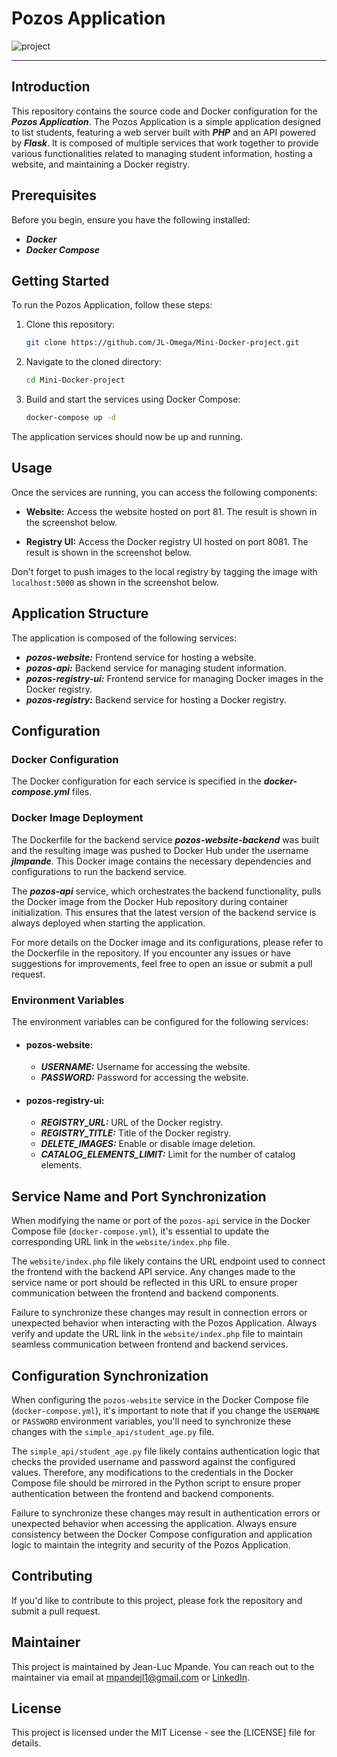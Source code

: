 # Pozos Application

![project](https://user-images.githubusercontent.com/18481009/84582395-ba230b00-adeb-11ea-9453-22ed1be7e268.jpg)


------------
## Introduction

This repository contains the source code and Docker configuration for the ***Pozos Application***. The Pozos Application is a simple application designed to list students, featuring a web server built with ***PHP*** and an API powered by ***Flask***. It is composed of multiple services that work together to provide various functionalities related to managing student information, hosting a website, and maintaining a Docker registry.

## Prerequisites

Before you begin, ensure you have the following installed:

- ***Docker***
- ***Docker Compose***

## Getting Started
To run the Pozos Application, follow these steps:
1. Clone this repository:
   ```bash
   git clone https://github.com/JL-Omega/Mini-Docker-project.git
   ```
2. Navigate to the cloned directory:
     ```bash
   cd Mini-Docker-project
   ```
3. Build and start the services using Docker Compose:
     ```bash
   docker-compose up -d
   ```

  The application services should now be up and running.

## Usage

Once the services are running, you can access the following components:

- **Website:** Access the website hosted on port 81. The result is shown in the screenshot below.


  
- **Registry UI:** Access the Docker registry UI hosted on port 8081. The result is shown in the screenshot below.

  

Don't forget to push images to the local registry by tagging the image with `localhost:5000` as shown in the screenshot below.


## Application Structure

The application is composed of the following services:

- ***pozos-website:*** Frontend service for hosting a website.
- ***pozos-api:*** Backend service for managing student information.
- ***pozos-registry-ui:*** Frontend service for managing Docker images in the Docker registry.
- ***pozos-registry:*** Backend service for hosting a Docker registry.
  
## Configuration

### Docker Configuration

The Docker configuration for each service is specified in the ***docker-compose.yml*** files.

### Docker Image Deployment

The Dockerfile for the backend service ***pozos-website-backend*** was built and the resulting image was pushed to Docker Hub under the username ***jlmpande***. This Docker image contains the necessary dependencies and configurations to run the backend service.

The ***pozos-api*** service, which orchestrates the backend functionality, pulls the Docker image from the Docker Hub repository during container initialization. This ensures that the latest version of the backend service is always deployed when starting the application.

For more details on the Docker image and its configurations, please refer to the Dockerfile in the repository. If you encounter any issues or have suggestions for improvements, feel free to open an issue or submit a pull request.

### Environment Variables

The environment variables can be configured for the following services:

- #### pozos-website:

  - ***USERNAME:*** Username for accessing the website.
  - ***PASSWORD:*** Password for accessing the website.

- #### pozos-registry-ui:

  - ***REGISTRY_URL:*** URL of the Docker registry.
  - ***REGISTRY_TITLE:*** Title of the Docker registry.
  - ***DELETE_IMAGES:*** Enable or disable image deletion.
  - ***CATALOG_ELEMENTS_LIMIT:*** Limit for the number of catalog elements.
    
## Service Name and Port Synchronization

When modifying the name or port of the `pozos-api` service in the Docker Compose file (`docker-compose.yml`), it's essential to update the corresponding URL link in the `website/index.php` file.

The `website/index.php` file likely contains the URL endpoint used to connect the frontend with the backend API service. Any changes made to the service name or port should be reflected in this URL to ensure proper communication between the frontend and backend components.

Failure to synchronize these changes may result in connection errors or unexpected behavior when interacting with the Pozos Application. Always verify and update the URL link in the `website/index.php` file to maintain seamless communication between frontend and backend services.

## Configuration Synchronization

When configuring the `pozos-website` service in the Docker Compose file (`docker-compose.yml`), it's important to note that if you change the `USERNAME` or `PASSWORD` environment variables, you'll need to synchronize these changes with the `simple_api/student_age.py` file.

The `simple_api/student_age.py` file likely contains authentication logic that checks the provided username and password against the configured values. Therefore, any modifications to the credentials in the Docker Compose file should be mirrored in the Python script to ensure proper authentication between the frontend and backend components.

Failure to synchronize these changes may result in authentication errors or unexpected behavior when accessing the application. Always ensure consistency between the Docker Compose configuration and application logic to maintain the integrity and security of the Pozos Application.

## Contributing
If you'd like to contribute to this project, please fork the repository and submit a pull request.

## Maintainer
This project is maintained by Jean-Luc Mpande. You can reach out to the maintainer via email at mpandejl1@gmail.com or [LinkedIn](https://www.linkedin.com/in/jean-luc-mpande-75981a23b/).

## License
This project is licensed under the MIT License - see the [LICENSE] file for details.
 





